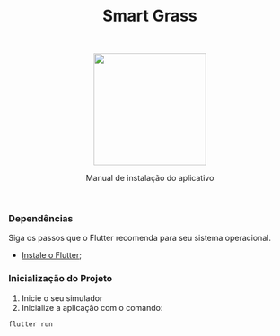 <br>
<br>
<h1 align="center" > Smart Grass</h1>
<br>
<p align="center"><img width="200"src="https://imgur.com/a/lASyBfl"> </p>
<p align="center"> Manual de instalação do aplicativo</p>
<br>

### Dependências

Siga os passos que o Flutter recomenda para seu sistema operacional.

- [Instale o Flutter](https://flutter.dev/docs/get-started/install);

### Inicialização do Projeto

1. Inicie o seu simulador
2. Inicialize a aplicação com o comando:

```bash
flutter run
```

